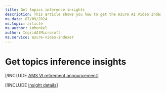 ```yaml
---
title: Get topics inference insights  
description: This article shows you how to get the Azure AI Video Indexer topics inference insights.
ms.date: 07/09/2024
ms.topic: article
ms.author: inhenkel
author: IngridAtMicrosoft
ms.service: azure-video-indexer
---
```


# Get topics inference insights

[!INCLUDE [AMS VI retirement announcement](./includes/important-ams-retirement-avi-announcement.md)]

[!INCLUDE [Insight details](./includes/topics-inference.md)]
